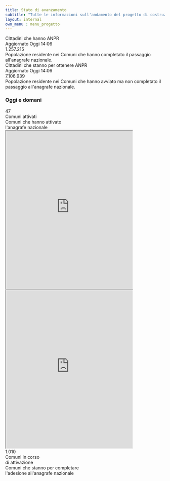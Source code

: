 ```yaml
---
title: Stato di avanzamento
subtitle: "Tutte le informazioni sull'andamento del progetto di costruzione dell'anagrafe nazionale. <br> A che punto è il tuo Comune?"
layout: internal
own_menu : menu_progetto
---
```


<div class="container ">
          <div class=" row row-eq-height statoavanzamento__numeri">
              <div class="col-md-6 " >
                  <div class="statoavanzamento__item h-100 mr-md-3 mb-3 d-flex align-items-end flex-column">
                      <div class="statoavanzamento__title mr-auto">Cittadini che hanno ANPR</div>
                      <div class="statoavanzamento__date mr-auto">Aggiornato Oggi 14:06</div>
                      <div class="mt-auto">
                      <div class="statoavanzamento__num mt-auto">1.257.215</div>
                          <div class="statoavanzamento__disclaimer ">Popolazione residente nei Comuni che hanno completato il passaggio all'anagrafe nazionale.</div>
                      </div>
                  </div>
              </div>
              <div class="col-md-6 ">
                  <div class="statoavanzamento__item h-100 ml-md-3 mb-3 d-flex align-items-end flex-column">
                      <div class="statoavanzamento__title mr-auto">Cittadini che stanno per ottenere ANPR</div>
                      <div class="statoavanzamento__date mr-auto">Aggiornato Oggi 14:06</div>
                      <div class="mt-auto">
                      <div class="statoavanzamento__num mt-auto">7.106.939</div>
                          <div class="statoavanzamento__disclaimer mt-auto">Popolazione residente nei Comuni che hanno avviato ma non completato il passaggio all'anagrafe nazionale.</div>
                      </div>
                  </div>
              </div>
          </div>
</div>
<div class="mt-2 mb-2 mt-md-3 mb-md-3">
              <h3 class="text-center statoavanzamento__oggi_domani">Oggi e domani</h3>
              <div class="statoavanzamento__maps container-fluid">
                  <div class="d-block d-md-flex justify-content-center align-items-center" >
                      <div class="statoavanzamento__maps__text text-center text-md-right">
                          <div class="num">47</div>
                          <div class="tit">Comuni attivati</div>
                          <div class="desc mt-5">Comuni che hanno attivato <br> l'anagrafe nazionale </div>
                      </div>
                      <div class="statoavanzamento__maps__map m-3 text-center text-md-left">
                          <iframe  width="400" height="500" src="https://dashboard.teamdigitale.governo.it/public/question/ab2b5bcc-ca54-41c3-8c57-5c5f5af803f3" ></iframe>
                      </div>
                      <div class="statoavanzamento__maps__map m-3 text-center text-md-left">
                        <iframe  width="400" height="500" src="https://dashboard.teamdigitale.governo.it/public/question/e0a47d31-ec11-4eed-8b3c-56679a8ef2d0" ></iframe>
                      </div>
                      <div class="statoavanzamento__maps__text text-center text-md-left">
                          <div class="num">1.010</div>
                          <div class="tit">Comuni in corso <br> di attivazione</div>
                          <div class="desc">Comuni che stanno per completare <br> l'adesione all'anagrafe nazionale</div>
                      </div>
                  </div>
              </div>
              
</div>